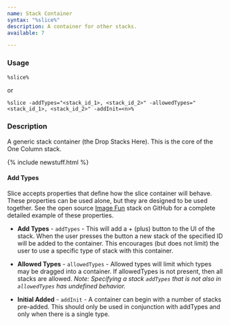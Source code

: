 ```yaml
---
name: Stack Container
syntax: "%slice%"
description: A container for other stacks.
available: 7

---
```




### Usage

```html
%slice%
```

or

```
%slice -addTypes="<stack_id_1>, <stack_id_2>" -allowedTypes="<stack_id_1>, <stack_id_2>" -addInit=<n>%
```


### Description

A generic stack container (the Drop Stacks Here). This is the core of the One Column stack.

{% include newstuff.html %}
#### Add Types
Slice accepts properties that define how the slice container will behave.  These properties can be used alone, but they are designed to be used together.  See the open source [Image Fun](https://github.com/yourhead/ImageFunStack) stack on GitHub for a complete detailed example of these properties.

- **Add Types** - `addTypes` - This will add a + (plus) button to the UI of the stack.  When the user presses the button a new stack of the specified ID will be added to the container.  This encourages (but does not limit) the user to use a specific type of stack with this container.

- **Allowed Types** - `allowedTypes` - Allowed types will limit which types may be dragged into a container. If allowedTypes is not present, then all stacks are allowed. *Note: Specifying a stack `addTypes` that is not also in `allowedTypes` has undefined behavior.*

- **Initial Added** - `addInit` - A container can begin with a number of stacks pre-added.  This should only be used in conjunction with addTypes and only when there is a single type.
